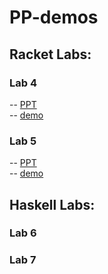 # PP-demos
## Racket Labs:
### Lab 4
   -- [PPT](https://docs.google.com/presentation/d/1AlWBwPNfHdhCb5WgSCMn-TKSV0xxtkzqnPXUdGNbNCc/edit#slide=id.p)  
   -- [demo](https://github.com/alexandra-ispas/PP-demos/tree/main/Lab%204)
### Lab 5
   -- [PPT](https://docs.google.com/presentation/d/1ZDSnFe9j0RLG21LGjk04vZkETZRxlvDGYbOk7gclbVM/edit#slide=id.g11f4138a667_0_172)  
   -- [demo](https://github.com/alexandra-ispas/PP-demos/tree/main/Lab%205)

## Haskell Labs:
### Lab 6
### Lab 7
